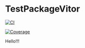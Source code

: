 # TestPackageVitor

[![CI](https://github.com/vitorfarinhaluz/TestPackageVitor.jl/workflows/CI/badge.svg)](https://github.com/vitorfarinhaluz/TestPackageVitor.jl/actions?query=workflow%3ACI)

[![Coverage](https://codecov.io/gh/vitorfarinhaluz/TestPackageVitor.jl/branch/master/graph/badge.svg)](https://codecov.io/gh/vitorfarinhaluz/TestPackageVitor.jl)

Hello!!!

